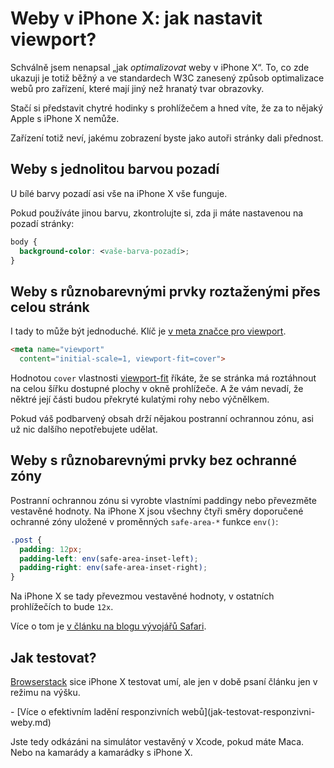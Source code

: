# Weby v iPhone X: jak nastavit viewport?

Schválně jsem nenapsal „jak *optimalizovat* weby v iPhone X“. To, co zde ukazuji je totiž běžný a ve standardech W3C zanesený způsob optimalizace webů pro zařízení, které mají jiný než hranatý tvar obrazovky. 

Stačí si představit chytré hodinky s prohlížečem a hned víte, že za to nějaký Apple s iPhone X nemůže.

Zařízení totiž neví, jakému zobrazení byste jako autoři stránky dali přednost.


## Weby s jednolitou barvou pozadí

U bílé barvy pozadí asi vše na iPhone X vše funguje. 

Pokud používáte jinou barvu, zkontrolujte si, zda ji máte nastavenou na pozadí stránky:

```css
body {
  background-color: <vaše-barva-pozadí>;
}
```


## Weby s různobarevnými prvky roztaženými přes celou stránk

I tady to může být jednoduché. Klíč je [v meta značce pro viewport](meta-viewport.md). 

```html
<meta name="viewport" 
  content="initial-scale=1, viewport-fit=cover">
```

Hodnotou `cover` vlastnosti [viewport-fit](meta-viewport.md#viewport-fit) říkáte, že se stránka má roztáhnout na celou šířku dostupné plochy v okně prohlížeče. A že vám nevadí, že něktré její části budou překryté kulatými rohy nebo výčnělkem.

Pokud váš podbarvený obsah drží nějakou postranní ochrannou zónu, asi už nic dalšího nepotřebujete udělat.


## Weby s různobarevnými prvky bez ochranné zóny

Postranní ochrannou zónu si vyrobte vlastními paddingy nebo převezměte vestavěné hodnoty. Na iPhone X jsou všechny čtyři směry doporučené ochranné zóny uložené v proměnných `safe-area-*` funkce `env()`:

```css
.post {
  padding: 12px;
  padding-left: env(safe-area-inset-left);
  padding-right: env(safe-area-inset-right);
}
```

Na iPhone X se tady převezmou vestavěné hodnoty, v ostatních prohlížečích to bude `12x`.

Více o tom je [v článku na blogu vývojářů Safari](https://webkit.org/blog/7929/designing-websites-for-iphone-x/).


## Jak testovat?

[Browserstack](https://www.browserstack.com/s) sice iPhone X testovat umí, ale jen v době psaní článku jen v režimu na výšku.

<div class="related" markdown="1">
- [Více o efektivním ladění responzivních webů](jak-testovat-responzivni-weby.md)
</div>

Jste tedy odkázáni na simulátor vestavěný v Xcode, pokud máte Maca. Nebo na kamarády a kamarádky s iPhone X.


